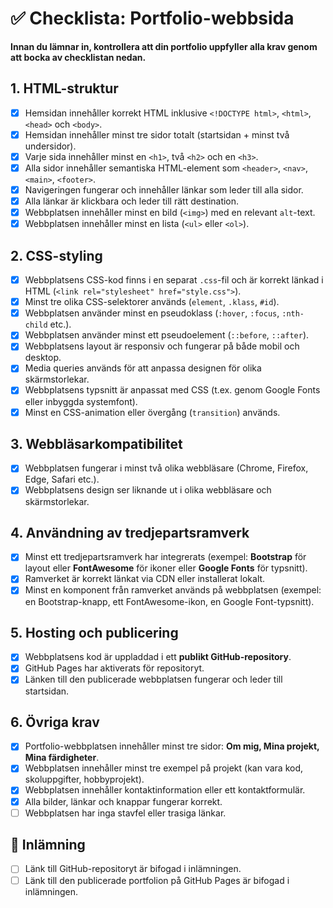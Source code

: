 # **✅ Checklista: Portfolio-webbsida**  

**Innan du lämnar in, kontrollera att din portfolio uppfyller alla krav genom att bocka av checklistan nedan.**  

## **1. HTML-struktur**

- [x] Hemsidan innehåller korrekt HTML inklusive `<!DOCTYPE html>`, `<html>`, `<head>` och `<body>`.  
- [x] Hemsidan innehåller minst tre sidor totalt (startsidan + minst två undersidor).  
- [x] Varje sida innehåller minst en `<h1>`, två `<h2>` och en `<h3>`.  
- [x] Alla sidor innehåller semantiska HTML-element som `<header>`, `<nav>`, `<main>`, `<footer>`.  
- [x] Navigeringen fungerar och innehåller länkar som leder till alla sidor.  
- [x] Alla länkar är klickbara och leder till rätt destination.  
- [x] Webbplatsen innehåller minst en bild (`<img>`) med en relevant `alt`-text.  
- [x] Webbplatsen innehåller minst en lista (`<ul>` eller `<ol>`).

## **2. CSS-styling**

- [x] Webbplatsens CSS-kod finns i en separat `.css`-fil och är korrekt länkad i HTML (`<link rel="stylesheet" href="style.css">`).  
- [x] Minst tre olika CSS-selektorer används (`element`, `.klass`, `#id`).  
- [x] Webbplatsen använder minst en pseudoklass (`:hover`, `:focus`, `:nth-child` etc.).  
- [x] Webbplatsen använder minst ett pseudoelement (`::before`, `::after`).  
- [x] Webbplatsens layout är responsiv och fungerar på både mobil och desktop.  
- [x] Media queries används för att anpassa designen för olika skärmstorlekar.  
- [x] Webbplatsens typsnitt är anpassat med CSS (t.ex. genom Google Fonts eller inbyggda systemfont).  
- [x] Minst en CSS-animation eller övergång (`transition`) används.  

## **3. Webbläsarkompatibilitet**

- [x] Webbplatsen fungerar i minst två olika webbläsare (Chrome, Firefox, Edge, Safari etc.).  
- [x] Webbplatsens design ser liknande ut i olika webbläsare och skärmstorlekar.  

## **4. Användning av tredjepartsramverk**

- [x] Minst ett tredjepartsramverk har integrerats (exempel: **Bootstrap** för layout eller **FontAwesome** för ikoner eller **Google Fonts** för typsnitt).  
- [x] Ramverket är korrekt länkat via CDN eller installerat lokalt.  
- [x] Minst en komponent från ramverket används på webbplatsen (exempel: en Bootstrap-knapp, ett FontAwesome-ikon, en Google Font-typsnitt).

## **5. Hosting och publicering**

- [x] Webbplatsens kod är uppladdad i ett **publikt GitHub-repository**.  
- [x] GitHub Pages har aktiverats för repositoryt.
- [x] Länken till den publicerade webbplatsen fungerar och leder till startsidan.

## **6. Övriga krav**

- [x] Portfolio-webbplatsen innehåller minst tre sidor: **Om mig, Mina projekt, Mina färdigheter**.  
- [x] Webbplatsen innehåller minst tre exempel på projekt (kan vara kod, skoluppgifter, hobbyprojekt).  
- [x] Webbplatsen innehåller kontaktinformation eller ett kontaktformulär.  
- [x] Alla bilder, länkar och knappar fungerar korrekt.  
- [ ] Webbplatsen har inga stavfel eller trasiga länkar.  

## **🔔 Inlämning**

- [ ] Länk till GitHub-repositoryt är bifogad i inlämningen.  
- [ ] Länk till den publicerade portfolion på GitHub Pages är bifogad i inlämningen.  

